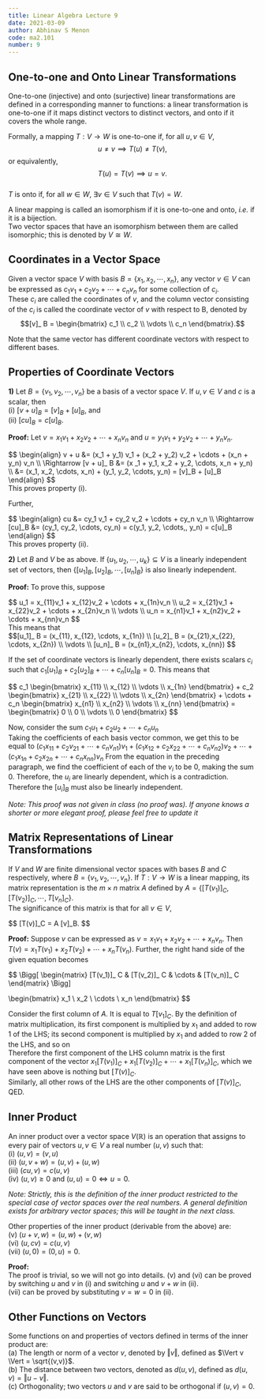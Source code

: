 ```yaml
---
title: Linear Algebra Lecture 9
date: 2021-03-09
author: Abhinav S Menon
code: ma2.101
number: 9
---
```

## One-to-one and Onto Linear Transformations

One-to-one (injective) and onto (surjective) linear transformations are defined in a corresponding manner to functions: a linear transformation is one-to-one if it maps distinct vectors to distinct vectors, and onto if it covers the whole range.  

Formally, a mapping $T: V \to W$ is one-to-one if, for all $u, v \in V$,  
$$u \neq v \implies T(u) \neq T(v),$$ or equivalently, $$T(u) = T(v) \implies u = v.$$  
$T$ is onto if, for all $w \in W$, $\exists v \in V$ such that $T(v) = W.$  

A linear mapping is called an isomorphism if it is one-to-one and onto, *i.e.* if it is a bijection.  
Two vector spaces that have an isomorphism between them are called isomorphic; this is denoted by $V \cong W$.  

## Coordinates in a Vector Space

Given a vector space $V$ with basis $B = \{x_1, x_2, \cdots , x_n\}$, any vector $v \in V$ can be expressed as $c_1v_1 + c_2v_2 + \cdots + c_nv_n$ for some collection of $c_i$.  
These $c_i$ are called the coordinates of $v$, and the column vector consisting of the $c_i$ is called the coordinate vector of $v$ with respect to B, denoted by $$[v]_ B = \begin{bmatrix} c_1 \\ c_2 \\ \vdots \\ c_n \end{bmatrix}.$$

Note that the same vector has different coordinate vectors with respect to different bases.  

## Properties of Coordinate Vectors

**1)** Let $B = \{v_1, v_2, \cdots , v_n\}$ be a basis of a vector space $V$. If $u, v \in V$ and $c$ is a scalar, then  
(i) $[v + u]_ B = [v]_ B + [u]_ B$, and  
(ii) $[cu]_ B = c[u]_ B$.  

**Proof:** 
Let $v = x_1v_1 + x_2v_2 + \cdots + x_nv_n$ and $u = y_1v_1 + y_2v_2 + \cdots + y_nv_n$.  
<div>
$$
\begin{align}
	v + u &= (x_1 + y_1) v_1 + (x_2 + y_2) v_2 + \cdots + (x_n + y_n) v_n  \\
\Rightarrow	[v + u]_ B &= (x _1 + y_1, x_2 + y_2, \cdots, x_n + y_n)  \\
	&= (x_1, x_2, \cdots, x_n)  +  (y_1, y_2, \cdots, y_n) = [v]_B  +  [u]_B
\end{align}
$$
</div>
This proves property (i).  

Further, 
<div>
$$
\begin{align}
	cu &= cy_1 v_1 + cy_2 v_2 + \cdots + cy_n v_n \\
\Rightarrow [cu]_B &= (cy_1, cy_2, \cdots, cy_n) = c(y_1, y_2, \cdots,, y_n) = c[u]_B  
\end{align}
$$
</div>
This proves property (ii).  

**2)** Let $B$ and $V$ be as above. If $\{u_1, u_2, \cdots, u_k\} \subseteq V$ is a linearly independent set of vectors, then $\{[u_1]_ B, [u_2]_ B, \cdots, [u_n]_ B\}$ is also linearly independent.  

**Proof:** To prove this, suppose 
<div>
$$
u_1 = x_{11}v_1 + x_{12}v_2 + \cdots + x_{1n}v_n \\
 u_2 = x_{21}v_1 + x_{22}v_2 + \cdots + x_{2n}v_n \\
\vdots \\
u_n = x_{n1}v_1 + x_{n2}v_2 + \cdots + x_{nn}v_n
$$
</div>
This means that
<div>
$$[u_1]_ B = (x_{11}, x_{12}, \cdots, x_{1n}) \\
[u_2]_ B = (x_{21},x_{22}, \cdots, x_{2n}) \\
\vdots \\
[u_n]_ B = (x_{n1},x_{n2}, \cdots, x_{nn})
$$  
</div>

If the set of coordinate vectors is linearly dependent, there exists scalars $c_i$ such that $c_1[u_1]_ B + c_2[u_2]_ B + \cdots + c_n[u_n]_ B = 0$.
This means that 

<div>
$$
c_1 
\begin{bmatrix} x_{11} \\
x_{12} \\
\vdots \\
x_{1n} \end{bmatrix} + c_2 \begin{bmatrix} x_{21} \\
x_{22} \\
\vdots \\
x_{2n} \end{bmatrix} + \cdots + c_n \begin{bmatrix} x_{n1} \\
x_{n2} \\
\vdots \\
x_{nn} \end{bmatrix} = \begin{bmatrix} 0 \\
0 \\
\vdots \\
0 \end{bmatrix}
$$
</div>

Now, consider the sum $c_1u_1 + c_2u_2 + \cdots + c_nu_n$  
Taking the coefficients of each basis vector common, we get this to be equal to
$(c_1x_{11} + c_2v_{21} + \cdots + c_nv_{n1})v_1 + (c_1x_{12} + c_2x_{22} + \cdots + c_nv_{n2})v_2 + \cdots + (c_1x_{1n} + c_2x_{2n} + \cdots + c_nx_{nn})v_n$
From the equation in the preceding paragraph, we find the coefficient of each of the $v_i$ to be 0, making the sum 0.
Therefore, the $u_i$ are linearly dependent, which is a contradiction.
Therefore the $[u_i]_ B$ must also be linearly independent.  

*Note: This proof was not given in class (no proof was). If anyone knows a shorter or more elegant proof, please feel free to update it*

## Matrix Representations of Linear Transformations

If $V$ and $W$ are finite dimensional vector spaces with bases $B$ and $C$ respectively, where $B = \{v_1, v_2, \cdots, v_n\}$.
If $T: V \to W$ is a linear mapping, its matrix representation is the $m \times n$ matrix $A$ defined by $A = \{[T(v_1)]_ C, [T(v_2)]_ C, \cdots, T[v_n]_ C\}$.  
The significance of this matrix is that for all $v \in V$,
<div>
$$
[T(v)]_C = A [v]_B.
$$
</div>

**Proof:**
Suppose $v$ can be expressed as $v = x_1v_1 + x_2v_2 + \cdots + x_nv_n$. Then $T(v) = x_1T(v_1) + x_2T(v_2) + \cdots + x_nT(v_n)$. Further, the right hand side of the given equation becomes
<div>
$$
\Bigg[
\begin{matrix}
	[T(v_1)]_ C & [T(v_2)]_ C & \cdots & [T(v_n)]_ C
\end{matrix}
\Bigg]

\begin{bmatrix} x_1 \\
x_2 \\
\cdots \\
x_n
\end{bmatrix}
$$
</div>

Consider the first column of $A$. It is equal to $T[v_1]_ C$.
By the definition of matrix multiplication, its first component is multiplied by $x_1$ and added to row 1 of the LHS;
its second component is multiplied by $x_1$ and added to row 2 of the LHS, and so on  
Therefore the first component of the LHS column matrix is the first component of the vector $x_1[T(v_1)]_ C + x_1[T(v_2)]_ C + \cdots + x_1[T(v_n)]_ C$, which we have seen above is nothing but $[T(v)]_ C$.  
Similarly, all other rows of the LHS are the other components of $[T(v)]_ C$, QED.

## Inner Product

An inner product over a vector space $V(\mathbb{R})$ is an operation that assigns to every pair of vectors $u, v \in V$ a real number $(u,v)$ such that:  
(i) $(u,v) = (v,u)$  
(ii) $(u,v+w) = (u,v) + (u,w)$  
(iii) $(cu,v) = c(u,v)$  
(iv) $(u,v) \geq 0$ and $(u,u) = 0 \iff u = 0$.  

*Note: Strictly, this is the definition of the inner product restricted to the special case of vector spaces over the real numbers. A general definition exists for arbitrary vector spaces; this will be taught in the next class.*

Other properties of the inner product (derivable from the above) are:  
(v) $(u+v,w) = (u,w) + (v,w)$  
(vi) $(u,cv) = c(u,v)$  
(vii) $(u,0) = (0,u) = 0$.  

**Proof:**  
The proof is trivial, so we will not go into details. (v) and (vi) can be proved by switching $u$ and $v$ in (i) and switching $u$ and $v+w$ in (ii).  
(vii) can be proved by substituting $v = w = 0$ in (ii).

## Other Functions on Vectors

Some functions on and properties of vectors defined in terms of the inner product are:  
(a) The length or norm of a vector $v$, denoted by $\Vert v \Vert$, defined as $\Vert v \Vert = \sqrt{(v,v)}$.  
(b) The distance between two vectors, denoted as $d(u,v)$, defined as $d(u,v) = \Vert u - v \Vert$.  
(c) Orthogonality; two vectors $u$ and $v$ are said to be orthogonal if $(u,v) = 0$.
